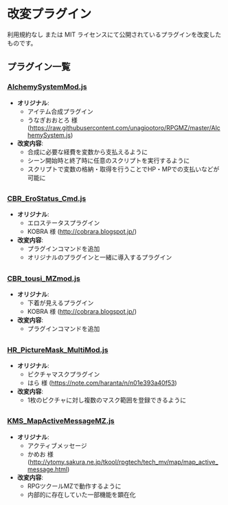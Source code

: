 # 改変プラグイン
利用規約なし または MIT ライセンスにて公開されているプラグインを改変したものです。

## プラグイン一覧

### [AlchemySystemMod.js](./AlchemySystemMod.js)
- **オリジナル**:
    - アイテム合成プラグイン
    - うなぎおおとろ 様 (https://raw.githubusercontent.com/unagiootoro/RPGMZ/master/AlchemySystem.js)
- **改変内容**:  
    - 合成に必要な経費を変数から支払えるように
    - シーン開始時と終了時に任意のスクリプトを実行するように
    - スクリプトで変数の格納・取得を行うことでHP・MPでの支払いなどが可能に

##
### [CBR_EroStatus_Cmd.js](./CBR_EroStatus_Cmd.js)
- **オリジナル**:
    - エロステータスプラグイン
    - KOBRA 様 (http://cobrara.blogspot.jp/)
- **改変内容**:  
    - プラグインコマンドを追加
    - オリジナルのプラグインと一緒に導入するプラグイン

##
### [CBR_tousi_MZmod.js](./CBR_tousi_MZmod.js)
- **オリジナル**:
    - 下着が見えるプラグイン
    - KOBRA 様 (http://cobrara.blogspot.jp/)
- **改変内容**:  
    - プラグインコマンドを追加

##
### [HR_PictureMask_MultiMod.js](./HR_PictureMask_MultiMod.js)
- **オリジナル**:
    - ピクチャマスクプラグイン
    - はら 様 (https://note.com/haranta/n/n01e393a40f53)
- **改変内容**:  
    - 1枚のピクチャに対し複数のマスク範囲を登録できるように

##
### [KMS_MapActiveMessageMZ.js](./KMS_MapActiveMessageMZ.js)
- **オリジナル**:
    - アクティブメッセージ
    - かめお 様 (http://ytomy.sakura.ne.jp/tkool/rpgtech/tech_mv/map/map_active_message.html)
- **改変内容**:  
    - RPGツクールMZで動作するように
    - 内部的に存在していた一部機能を顕在化
